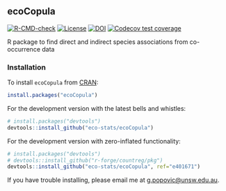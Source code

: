 ## ecoCopula 
<!-- badges: start -->
  [![R-CMD-check](https://github.com/gordy2x/ecoCopula/actions/workflows/R-CMD-check.yaml/badge.svg)](https://github.com/eco-stats/ecoCopula/actions/workflows/R-CMD-check.yaml)
[![License](http://img.shields.io/badge/license-LGPL%20%28%3E=%202.1%29-brightgreen.svg?style=flat)](http://www.gnu.org/licenses/gpl-2.0.html) [![DOI](https://zenodo.org/badge/139233335.svg)](https://zenodo.org/badge/latestdoi/139233335)
[![Codecov test coverage](https://codecov.io/gh/stats/ecoCopula/branch/master/graph/badge.svg)](https://app.codecov.io/gh/gordy2x/ecoCopula?branch=master)
<!-- badges: end -->


R package to find direct and indirect species associations from co-occurrence data

### Installation

To install `ecoCopula` from [CRAN](https://CRAN.R-project.org/package=ecoCopula):
```r
install.packages("ecoCopula")
```

For the development version with the latest bells and whistles:
```r
# install.packages("devtools")
devtools::install_github("eco-stats/ecoCopula")
```

For the development version with zero-inflated functionality:
```r
# install.packages("devtools")
# devtools::install_github("r-forge/countreg/pkg")
devtools::install_github("eco-stats/ecoCopula", ref="e401671")
```

If you have trouble installing, please email me at [g.popovic@unsw.edu.au](mailto:g.popovic@unsw.edu.au).
